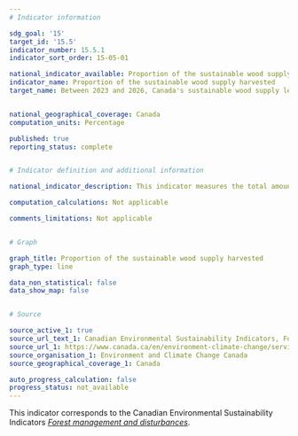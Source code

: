 ```yaml
---
# Indicator information

sdg_goal: '15'
target_id: '15.5'
indicator_number: 15.5.1
indicator_sort_order: 15-05-01

national_indicator_available: Proportion of the sustainable wood supply harvested
indicator_name: Proportion of the sustainable wood supply harvested
target_name: Between 2023 and 2026, Canada's sustainable wood supply level exceeds the annual timber harvests


national_geographical_coverage: Canada
computation_units: Percentage

published: true
reporting_status: complete


# Indicator definition and additional information

national_indicator_description: This indicator measures the total amount of timber harvested annually as a percentage of the sustainable wood supply. To ensure that forests can continue to provide timber, harvests must remain within sustainable limits. The sustainable wood supply is defined as the potential volume of timber which can be harvested sustainably as determined by a complex analysis of ecological, economic, and social considerations. <em>Environment and Climate Change Canada (ECCC)</em>

computation_calculations: Not applicable

comments_limitations: Not applicable


# Graph

graph_title: Proportion of the sustainable wood supply harvested
graph_type: line

data_non_statistical: false
data_show_map: false


# Source

source_active_1: true
source_url_text_1: Canadian Environmental Sustainability Indicators, Forest management and disturbances
source_url_1: https://www.canada.ca/en/environment-climate-change/services/environmental-indicators/forest-management-disturbances.html
source_organisation_1: Environment and Climate Change Canada
source_geographical_coverage_1: Canada

auto_progress_calculation: false
progress_status: not_available
---
```

This indicator corresponds to the Canadian Environmental Sustainability Indicators <a href="https://www.canada.ca/en/environment-climate-change/services/environmental-indicators/forest-management-disturbances.html"> <em>Forest management and disturbances</em></a>.
